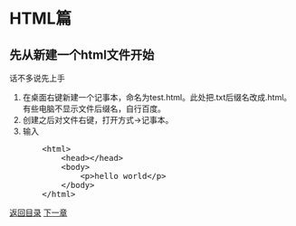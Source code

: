 <h1>HTML篇</h1>
<h2>先从新建一个html文件开始</h2>
<p>话不多说先上手
<ol>
	<li>在桌面右键新建一个记事本，命名为test.html。此处把.txt后缀名改成.html。有些电脑不显示文件后缀名，自行百度。</li>
	<li>创建之后对文件右键，打开方式->记事本。</li>
	<li>输入<br/>
<pre>
	&lt;html>
		&lt;head>&lt;/head>
		&lt;body>
			&lt;p>hello world&lt;/p>
		&lt;/body>
	&lt;/html>
</pre>
	</li>
</ol>
</p>
<a href="./README.md">返回目录</a>
<a href="./chapter2.md">下一章</a>